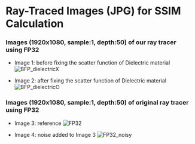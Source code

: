 # Ray-Traced Images (JPG) for SSIM Calculation

### Images (1920x1080, sample:1, depth:50) of our ray tracer using FP32
* Image 1: before fixing the scatter function of Dielectric material
![BFP_dielectricX](https://user-images.githubusercontent.com/80330331/227309455-08153ee1-d13f-4d9f-87fb-614b2724fed6.jpg)

* Image 2: after fixing the scatter function of Dielectric material
![BFP_dielectricO](https://user-images.githubusercontent.com/80330331/227309420-12bc4de7-19ee-4ece-be7f-7d8fc07caffb.jpg)

### Images (1920x1080, sample:1, depth:50) of original ray tracer using FP32
* Image 3: reference
![FP32](https://user-images.githubusercontent.com/80330331/227309469-101d1f8f-7399-4ff3-95ee-56a3052133b1.jpg)

* Image 4: noise added to Image 3
![FP32_noisy](https://user-images.githubusercontent.com/80330331/227309488-0439f371-4dcc-4080-bea0-71d3ce44864c.png)
